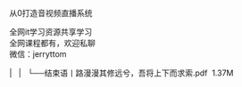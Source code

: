 从0打造音视频直播系统  

全网it学习资源共享学习<br>全网课程都有，欢迎私聊<br>微信：jerryttom<br>

| &nbsp;&nbsp;| &nbsp;&nbsp;└──结束语丨路漫漫其修远兮，吾将上下而求索.pdf &nbsp;1.37M